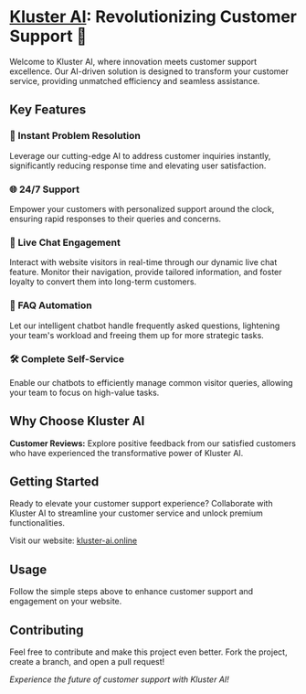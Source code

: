# [Kluster AI](https://kluster-ai.online): Revolutionizing Customer Support 🚀

Welcome to Kluster AI, where innovation meets customer support excellence. Our AI-driven solution is designed to transform your customer service, providing unmatched efficiency and seamless assistance.

## Key Features

### 🚀 Instant Problem Resolution
Leverage our cutting-edge AI to address customer inquiries instantly, significantly reducing response time and elevating user satisfaction.

### 🌐 24/7 Support
Empower your customers with personalized support around the clock, ensuring rapid responses to their queries and concerns.

### 💬 Live Chat Engagement
Interact with website visitors in real-time through our dynamic live chat feature. Monitor their navigation, provide tailored information, and foster loyalty to convert them into long-term customers.

### 🤖 FAQ Automation
Let our intelligent chatbot handle frequently asked questions, lightening your team's workload and freeing them up for more strategic tasks.

### 🛠️ Complete Self-Service
Enable our chatbots to efficiently manage common visitor queries, allowing your team to focus on high-value tasks.

## Why Choose Kluster AI

**Customer Reviews:**
Explore positive feedback from our satisfied customers who have experienced the transformative power of Kluster AI.

## Getting Started

Ready to elevate your customer support experience? Collaborate with Kluster AI to streamline your customer service and unlock premium functionalities.

Visit our website: [kluster-ai.online](https://kluster-ai.online)

## Usage
Follow the simple steps above to enhance customer support and engagement on your website.

## Contributing
Feel free to contribute and make this project even better. Fork the project, create a branch, and open a pull request!


*Experience the future of customer support with Kluster AI!*
